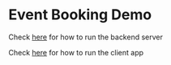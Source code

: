 # Event Booking Demo

Check [here](https://github.com/JohnLi1999/event-booking-app/tree/master/express-graphql-server#express-graphql-server) for how to run the backend server

Check [here](https://github.com/JohnLi1999/event-booking-app/tree/master/react-graphql-client#react-graphql-client) for how to run the client app
